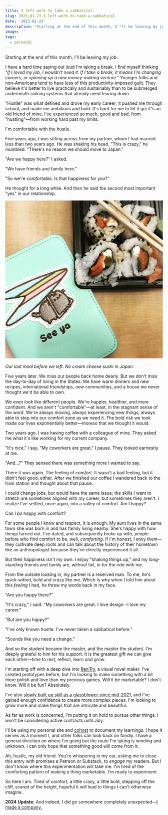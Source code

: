 ```yaml
---
title: I left work to take a sabbatical.
slug: 2023-01-23-I-left-work-to-take-a-sabbatical
date: '2023-01-23'
description: 'Starting at the end of this month, I''ll be leaving my job.'
image: ''
tags:
  - personal
---
```


Starting at the end of this month, I'll be leaving my job.

I have a hard time saying out loud I'm taking a break. I find myself thinking _"if I loved my job, I wouldn't need it. If I take a break, it means I'm changing careers, or spinning up a new money-making venture."_ Younger folks and non-Americans tend to have less of this productivity-imposed guilt. They believe it's better to live practically and sustainably than to be submerged underneath sinking systems that already need tearing down.

"Hustle" was what defined and drove my early career; it pushed me through school, and made me ambitious and bold. It's hard for me to let it go; it's an old friend of mine. I've experienced so much, good and bad, from "hustling"—from working hard past my limits.

I'm comfortable with the hustle.

Five years ago, I was sitting across from my partner, whom I had married less than two years ago. He was shaking his head. "This is crazy," he mumbled. "There's no reason we should move to Japan."

"Are we happy here?" I asked.

"We have friends and family here."

"So we're _comfortable._ Is that happiness for you?"

He thought for a long while. And then he said the second most important "yes" in our relationship.

![Passport with cream cheese and salmon sushi roll.](sushi.png)

_Our last meal before we left. No cream cheese sushi in Japan._

Five years later. We miss our people back home dearly. But we don't miss the day-to-day of living in the States. We have warm dinners and new recipes, international friendships, new communities, and a house we never thought we'd be able to own.

We even _look_ like different people. We're happier, healthier, and more confident. And we aren't "comfortable"—at least, in the stagnant sense of the word. We're always moving, always experiencing new things; always able to step into our comfort zone as we need it. The bold risk we took made our lives exponentially better—moreso that we thought it would.

Two years ago, I was having coffee with a colleague of mine. They asked me what it's like working for my current company.

"It's nice," I say, "My coworkers are great." I pause. They looked earnestly at me.

"And...?" They sensed there was something more I wanted to say.

There it was again. The feeling of _comfort._ It wasn't a bad feeling, but it didn't feel good, either. After we finished our coffee I wandered back to the train station and thought about that pause.

I could change jobs, but would have the same issue; the skills I want to stretch are sometimes aligned with my career, but sometimes they aren't. I realize I've settled, once again, into a valley of comfort. Am I happy?

Can I _be_ happy with comfort?

For some people I know and respect, it is enough. My aunt lives in the same town she was born in and has family living nearby. She's happy with how things turned out. I've dated, and subsequently broke up with, people before who find comfort to be, well, _comforting._ If I'm honest, I envy them—they cultivate deep roots and can talk about the history of their hometown like an anthropologist because they've directly experienced it all.

But their happiness isn't my own. I enjoy "shaking things up," and my long-standing friends and family are, without fail, in for the ride with me.

From the outside looking in, my partner is a reserved man. To me, he's quick-witted, bold and crazy like me. Which is why when I told him about this _feeling_ I had, he threw my words back in my face.

"Are you happy there?"

"It's crazy," I said. "My coworkers are great. I love design--I love my career."

"But are you happy?"

"I've only known hustle. I've never taken a sabbatical before."

"Sounds like you need a change."

And so the student became the master, and the master the student. I'm deeply grateful to him for his support. It is the greatest gift we can give each other—time to rest, reflect, learn and grow.

I'm starting off with a deep dive into [Ren'Py](https://www.renpy.org/), a visual novel maker. I've created prototypes before, but I'm looking to make something with a bit more polish and love than my previous games. Will it be marketable? I don't know. Will it be fun? Absolutely.

I've also [slowly built up skill as a glassblower since mid-2021](https://www.instagram.com/p/ClXmOLcJIM_/), and I've gained enough confidence to create more complex pieces. I'm looking to grow more and make things that are intricate and beautiful.

As far as work is concerned, I'm putting it on hold to pursue other things. I won't be considering active contracts until July.

I'll be using my personal site and [cohost](https://illuminesce.cohost.org/) to document my learnings. I hope it serves as a moment I, and other folks can look back on fondly. I have a general direction on where I'm going but the route I'm taking is winding and unknown. I can only hope that something good will come from it.

Ah, hustle, my old friend. You're whispering in my ear, asking me to close this entry with promises a Patreon or Substack, to _engage_ my readers. But I don't know where this experimentation will take me. I'm tired of the comforting pattern of making a thing marketable. I'm ready to experiment.

So here I am. Tired of comfort, a little crazy, a little bold, stepping off the cliff, scared of the height, hopeful it will lead to things I can't otherwise imagine.

**2024 Update:** And indeed, I did go somewhere completely unexpected—[I made a company.](/blog/posts/2024-12-30-2024-Reflections/)
